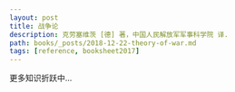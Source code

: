```yaml
---
layout: post
title: 战争论
description: 克劳塞维茨 [德] 著，中国人民解放军军事科学院 译.
path: books/_posts/2018-12-22-theory-of-war.md
tags: [reference, booksheet2017]
---
```


更多知识折跃中...

